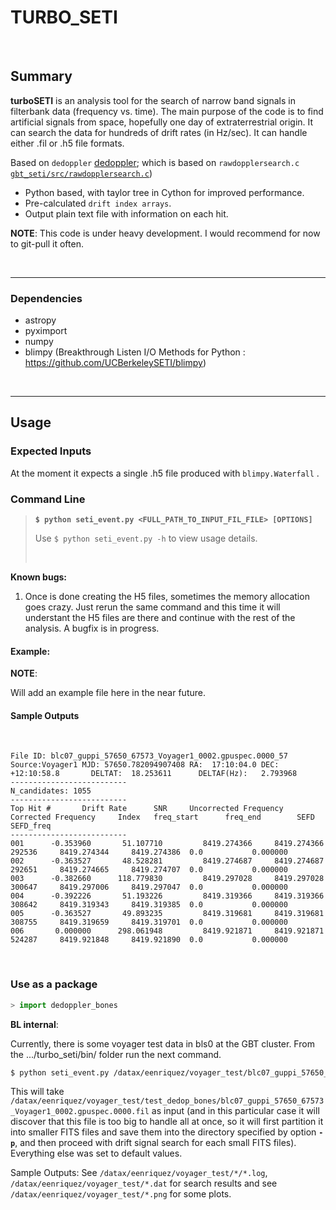 TURBO_SETI
=============================

&nbsp;


## Summary


**turboSETI** is an analysis tool for the search of narrow band signals in filterbank data (frequency vs. time).
The main purpose of the code is to find artificial signals from space, hopefully one day of extraterrestrial origin.
It can search the data for hundreds of drift rates (in Hz/sec). It can handle either .fil or .h5 file formats.

Based on `dedoppler` [dedoppler](http://github.com/cs150bf/gbt_seti/); which is based on  `rawdopplersearch.c`  [`gbt_seti/src/rawdopplersearch.c`](https://github.com/UCBerkeleySETI/gbt_seti/tree/master/src/rawdopplersearch.c))

- Python based, with taylor tree in Cython for improved performance.
- Pre-calculated `drift index arrays`.
- Output plain text file with information on each hit.

**NOTE**:
This code is under heavy development. I would recommend for now to git-pull it often.

&nbsp;

-------------------

### Dependencies

- astropy
- pyximport
- numpy
- blimpy (Breakthrough Listen I/O Methods for Python :  https://github.com/UCBerkeleySETI/blimpy)

&nbsp;

--------------------------

## Usage


### Expected Inputs

At the moment it expects a single .h5 file produced with `blimpy.Waterfall` .

### Command Line

> **`$ python seti_event.py <FULL_PATH_TO_INPUT_FIL_FILE> [OPTIONS]`**
>
> Use `$ python seti_event.py -h` to view usage details.
>
> &nbsp;


**Known bugs:**

1) Once is done creating the H5 files, sometimes the memory allocation goes crazy.
Just rerun the same command and this time it will understant the H5 files are there and continue with the rest of the analysis.
A bugfix is in progress.


#### Example:

**NOTE**:

Will add an example file here in the near future.


#### Sample Outputs

&nbsp;

    File ID: blc07_guppi_57650_67573_Voyager1_0002.gpuspec.0000_57
    Source:Voyager1 MJD: 57650.782094907408 RA:  17:10:04.0 DEC:  +12:10:58.8       DELTAT:  18.253611      DELTAF(Hz):   2.793968
    --------------------------
    N_candidates: 1055
    --------------------------
    Top Hit #       Drift Rate      SNR     Uncorrected Frequency   Corrected Frequency     Index   freq_start      freq_end        SEFD    SEFD_freq
    --------------------------
    001      -0.353960       51.107710         8419.274366     8419.274366  292536     8419.274344     8419.274386  0.0           0.000000
    002      -0.363527       48.528281         8419.274687     8419.274687  292651     8419.274665     8419.274707  0.0           0.000000
    003      -0.382660      118.779830         8419.297028     8419.297028  300647     8419.297006     8419.297047  0.0           0.000000
    004      -0.392226       51.193226         8419.319366     8419.319366  308642     8419.319343     8419.319385  0.0           0.000000
    005      -0.363527       49.893235         8419.319681     8419.319681  308755     8419.319659     8419.319701  0.0           0.000000
    006       0.000000      298.061948         8419.921871     8419.921871  524287     8419.921848     8419.921890  0.0           0.000000

&nbsp;


### Use as a package

```python
> import dedoppler_bones
```

**BL internal**:

Currently, there is some voyager test data in bls0 at the GBT cluster.
From the .../turbo_seti/bin/ folder run the next command.

```bash
$ python seti_event.py /datax/eenriquez/voyager_test/blc07_guppi_57650_67573_Voyager1_0002.gpuspec.0000.fil -p <your_test_folder> -M 2
```

This will take `/datax/eenriquez/voyager_test/test_dedop_bones/blc07_guppi_57650_67573_Voyager1_0002.gpuspec.0000.fil` as input (and in this particular case it will discover that this file is too big to handle all at once, so it will first partition it into smaller FITS files and save them into the directory specified by option **`-p`**, and then proceed with drift signal search for each small FITS files). Everything else was set to default values.

Sample Outputs:
See `/datax/eenriquez/voyager_test/*/*.log`, `/datax/eenriquez/voyager_test/*.dat` for search results and see `/datax/eenriquez/voyager_test/*.png` for some plots.



&nbsp;
--------------------------

